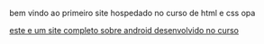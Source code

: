 bem vindo ao primeiro site hospedado no curso de html e css
opa

<a href="android.html">este e um site completo sobre android desenvolvido no curso</a>
